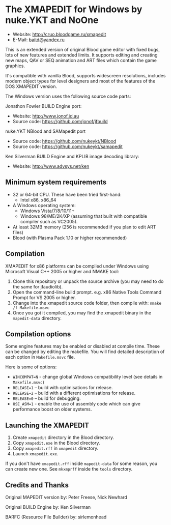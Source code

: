  The XMAPEDIT for Windows by nuke.YKT and NoOne
 =================

 * Website:  http://cruo.bloodgame.ru/xmapedit
 * E-Mail:   baitd@yandex.ru
 
This is an extended version of original Blood game editor with
fixed bugs, lots of new features and extended limits. It supports
editing and creating new maps, QAV or SEQ animation and ART files
which contain the game graphics. 
 
It's compatible with vanilla Blood, supports widescreen resolutions,
includes modern object types for level designers and most of the features
of the DOS XMAPEDIT version.
 
The Windows version uses the following source code parts:
 
Jonathon Fowler BUILD Engine port:
 * Website:       http://www.jonof.id.au
 * Source code:   https://github.com/jonof/jfbuild
 
nuke.YKT NBlood and SAMapedit port
 * Source code:   https://github.com/nukeykt/NBlood
 * Source code:   https://github.com/nukeykt/samapedit
 
Ken Silverman BUILD Engine and KPLIB image decoding library:
 * Website: http://www.advsys.net/ken

Minimum system requirements
---------------------------
* 32 or 64-bit CPU. These have been tried first-hand:
  * Intel x86, x86_64
* A Windows operating system:
  * Windows Vista/7/8/10/11+
  * Windows 98/ME/2K/XP (assuming that built with compatible compiler such as VC2005).
* At least 32MB memory (256 is recommended if you plan to edit ART files)
* Blood (with Plasma Pack 1.10 or higher recommended)

Compilation
-----------
XMAPEDIT for x86 platforms can be compiled under
Windows using Microsoft Visual C++ 2005 or higher
and NMAKE tool:

1. Clone this repository or unpack the source archive (you may need to do the same for jfaudiolib).
2. Open the command-line build prompt. e.g. x86 Native Tools Command Prompt for VS 2005 or higher.
3. Change into the xmapedit source code folder, then compile with: `nmake /f Makefile.msvc`
4. Once you got it compiled, you may find the xmapedit binary in the `mapedit-data` directory.


Compilation options
-------------------
Some engine features may be enabled or disabled at compile time. These can be
changed by editing the makefile. You will find detailed description of
each option in `Makefile.msvc` file.

Here is some of options:

 * `WINCOMPAT=N`	- change global Windows compatibility level (see details in `Makefile.msvc`)
 * `RELEASE=1`		– build with optimisations for release.
 * `RELEASE=2`		– build with a different optimisations for release.
 * `RELEASE=0`		– build for debugging.
 * `USE_ASM=1`		- enable the use of assembly code which can give performance boost on older systems.

Launching the XMAPEDIT
----------------------
1. Create `xmapedit` directory in the Blood directory.
2. Copy `xmapedit.exe` in the Blood directory.
3. Copy `xmapedit.rff` in `xmapedit` directory.
4. Launch `xmapedit.exe`.

If you don't have `xmapedit.rff` inside `mapedit-data` for
some reason, you can create new one. See `mkxmprff` inside
the `tools` directory.

Credits and Thanks
------------------
Original MAPEDIT version by:
Peter Freese, Nick Newhard

Original BUILD Engine by:
Ken Silverman

BARFC (Resource File Builder) by:
sirlemonhead
